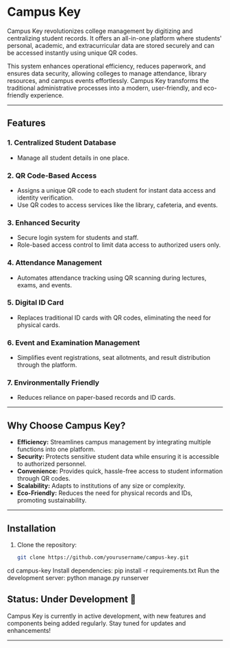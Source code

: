 # **Campus Key**

Campus Key revolutionizes college management by digitizing and centralizing student records. It offers an all-in-one platform where students' personal, academic, and extracurricular data are stored securely and can be accessed instantly using unique QR codes.

This system enhances operational efficiency, reduces paperwork, and ensures data security, allowing colleges to manage attendance, library resources, and campus events effortlessly. Campus Key transforms the traditional administrative processes into a modern, user-friendly, and eco-friendly experience.

---

## **Features**

### 1. **Centralized Student Database**
- Manage all student details in one place.

### 2. **QR Code-Based Access**
- Assigns a unique QR code to each student for instant data access and identity verification.
- Use QR codes to access services like the library, cafeteria, and events.

### 3. **Enhanced Security**
- Secure login system for students and staff.
- Role-based access control to limit data access to authorized users only.

### 4. **Attendance Management**
- Automates attendance tracking using QR scanning during lectures, exams, and events.

### 5. **Digital ID Card**
- Replaces traditional ID cards with QR codes, eliminating the need for physical cards.

### 6. **Event and Examination Management**
- Simplifies event registrations, seat allotments, and result distribution through the platform.

### 7. **Environmentally Friendly**
- Reduces reliance on paper-based records and ID cards.

---

## **Why Choose Campus Key?**
- **Efficiency:** Streamlines campus management by integrating multiple functions into one platform.
- **Security:** Protects sensitive student data while ensuring it is accessible to authorized personnel.
- **Convenience:** Provides quick, hassle-free access to student information through QR codes.
- **Scalability:** Adapts to institutions of any size or complexity.
- **Eco-Friendly:** Reduces the need for physical records and IDs, promoting sustainability.

---

## **Installation**

1. Clone the repository:
   ```bash
   git clone https://github.com/yourusername/campus-key.git

cd campus-key
Install dependencies:
pip install -r requirements.txt
Run the development server:
python manage.py runserver


## **Status: Under Development 🚧**

Campus Key is currently in active development, with new features and components being added regularly. Stay tuned for updates and enhancements!

---

